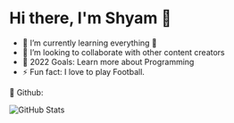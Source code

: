 # Hi there, I'm Shyam 👋 


- 🌱 I’m currently learning everything 🤣
- 👯 I’m looking to collaborate with other content creators
- 🥅 2022 Goals: Learn more about Programming
- ⚡ Fun fact: I love to  play Football.

📌 Github:

![GitHub Stats](https://github-readme-stats.vercel.app/api?username=shyambaral&theme=radical)
